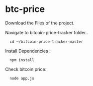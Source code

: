 # btc-price
Download the Files of the project.

Navigate to bitcoin-price-tracker folder..
```
  cd ~/bitcoin-price-tracker-master
  ```
Install Dependencies :
```
  npm install
```
Check bitcoin price:
```
  node app.js
```
